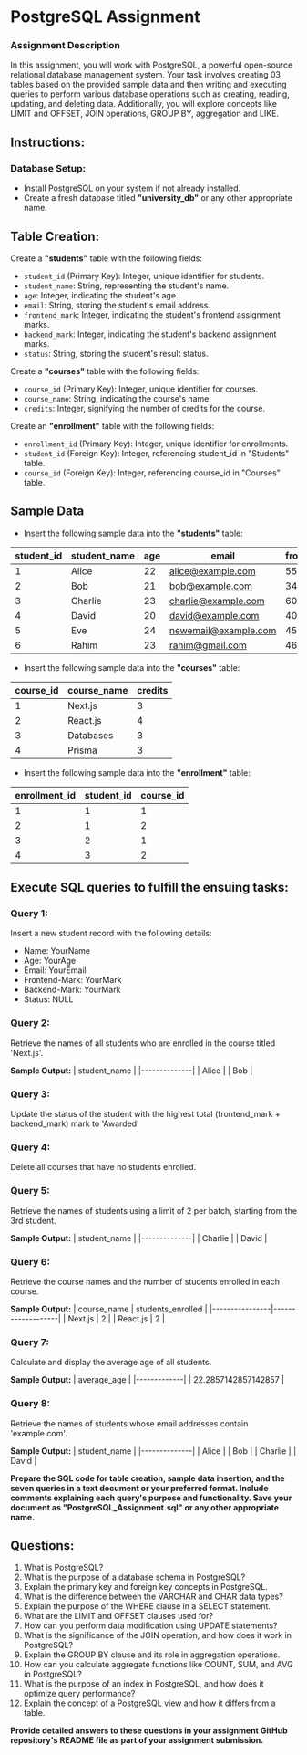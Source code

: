 # PostgreSQL Assignment

### Assignment Description

In this assignment, you will work with PostgreSQL, a powerful open-source relational database management system. Your task involves creating 03 tables based on the provided sample data and then writing and executing queries to perform various database operations such as creating, reading, updating, and deleting data. Additionally, you will explore concepts like LIMIT and OFFSET, JOIN operations, GROUP BY, aggregation and LIKE.

## Instructions:

### Database Setup:

- Install PostgreSQL on your system if not already installed.
- Create a fresh database titled **"university_db"** or any other appropriate name.

## Table Creation:

Create a **"students"** table with the following fields:

- `student_id` (Primary Key): Integer, unique identifier for students.
- `student_name`: String, representing the student's name.
- `age`: Integer, indicating the student's age.
- `email`: String, storing the student's email address.
- `frontend_mark`: Integer, indicating the student's frontend assignment marks.
- `backend_mark`: Integer, indicating the student's backend assignment marks.
- `status`: String, storing the student's result status.

Create a **"courses"** table with the following fields:

- `course_id` (Primary Key): Integer, unique identifier for courses.
- `course_name`: String, indicating the course's name.
- `credits`: Integer, signifying the number of credits for the course.

Create an **"enrollment"** table with the following fields:

- `enrollment_id` (Primary Key): Integer, unique identifier for enrollments.
- `student_id` (Foreign Key): Integer, referencing student_id in "Students" table.
- `course_id` (Foreign Key): Integer, referencing course_id in "Courses" table.

## Sample Data

- Insert the following sample data into the **"students"** table:

| student_id | student_name | age | email             | frontend_mark   | backend_mark  | status   |
|------------|--------------|-----|-------------------|-----------------|---------------|----------|
| 1          | Alice        | 22  | alice@example.com| 55               | 57            | NULL     |
| 2          | Bob          | 21  | bob@example.com  | 34               | 45            | NULL     |
| 3          | Charlie      | 23  | charlie@example.com| 60             | 59            | NULL     |
| 4          | David        | 20  | david@example.com| 40               | 49            | NULL     |
| 5          | Eve          | 24  | newemail@example.com| 45            | 34            | NULL     |
| 6          | Rahim        | 23  | rahim@gmail.com  | 46               | 42            | NULL     |

- Insert the following sample data into the **"courses"** table:

| course_id | course_name    | credits |
|-----------|----------------|---------|
| 1         | Next.js    | 3       |
| 2         | React.js     | 4       |
| 3         | Databases      | 3       |
| 4         | Prisma         | 3        |


- Insert the following sample data into the **"enrollment"** table:

| enrollment_id | student_id | course_id |
|---------------|------------|-----------|
| 1             | 1          | 1         |
| 2             | 1          | 2         |
| 3             | 2          | 1         |
| 4             | 3          | 2         |



## Execute SQL queries to fulfill the ensuing tasks:

### Query 1:
Insert a new student record with the following details:

- Name: YourName
- Age: YourAge
- Email: YourEmail
- Frontend-Mark: YourMark
- Backend-Mark: YourMark
- Status: NULL


### Query 2:
Retrieve the names of all students who are enrolled in the course titled 'Next.js'.

**Sample Output:**
| student_name |
|--------------|
| Alice        |
| Bob        |

### Query 3:
Update the status of the student with the highest total (frontend_mark + backend_mark) mark to 'Awarded'

### Query 4:
Delete all courses that have no students enrolled.

### Query 5:
Retrieve the names of students using a limit of 2 per batch, starting from the 3rd student.

**Sample Output:**
| student_name |
|--------------|
| Charlie      |
| David        |

### Query 6:
Retrieve the course names and the number of students enrolled in each course.

**Sample Output:**
| course_name    | students_enrolled |
|----------------|-------------------|
| Next.js        | 2                 |
| React.js       | 2                 |


### Query 7:
Calculate and display the average age of all students.

**Sample Output:**
| average_age |
|-------------|
| 22.2857142857142857       |

### Query 8:
Retrieve the names of students whose email addresses contain 'example.com'.

**Sample Output:**
| student_name |
|--------------|
| Alice        |
| Bob          |
| Charlie      |
| David        |


**Prepare the SQL code for table creation, sample data insertion, and the seven queries in a text document or your preferred format. Include comments explaining each query's purpose and functionality. Save your document as "PostgreSQL_Assignment.sql" or any other appropriate name.**

## Questions:
1. What is PostgreSQL?
2. What is the purpose of a database schema in PostgreSQL?
3. Explain the primary key and foreign key concepts in PostgreSQL.
4. What is the difference between the VARCHAR and CHAR data types?
5. Explain the purpose of the WHERE clause in a SELECT statement.
6. What are the LIMIT and OFFSET clauses used for?
7. How can you perform data modification using UPDATE statements?
8. What is the significance of the JOIN operation, and how does it work in PostgreSQL?
9. Explain the GROUP BY clause and its role in aggregation operations.
10. How can you calculate aggregate functions like COUNT, SUM, and AVG in PostgreSQL?
11. What is the purpose of an index in PostgreSQL, and how does it optimize query performance?
12. Explain the concept of a PostgreSQL view and how it differs from a table.

**Provide detailed answers to these questions in your assignment GitHub repository's README file as part of your assignment submission.**
